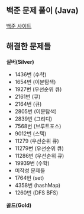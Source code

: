 ## 백준 문제 풀이 (Java)

<a href='https://www.acmicpc.net/' target='_blank'>백준 사이트</a>

## 해결한 문제들

**실버(Silver)**
- 1436번 (수학)
- 1654번 (이분탐색)
- 1927번 (우선순위 큐)
- 2161번 (큐)
- 2164번 (큐)
- 2805번 (이분탐색)
- 2839번 (그리디)
- 7568번 (브루트포스)
- 9012번 (스택)
- 11279 (우선순위 큐)
- 11279번 (우선순위 큐)
- 11286번 (우선순위 큐)
- 19939번 (수학)
- 미작성 문제들
- 1764번 (set)
- 4358번 (hashMap)
- 1260번 (DFS BFS)

**골드(Gold)**